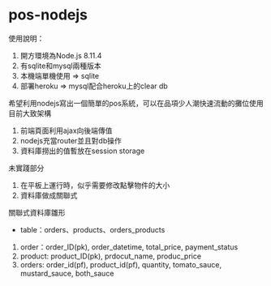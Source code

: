 # pos-nodejs
使用說明：
1. 開方環境為Node.js 8.11.4
2. 有sqlite和mysql兩種版本
3. 本機端單機使用 => sqlite
4. 部署heroku => mysql配合heroku上的clear db

希望利用nodejs寫出一個簡單的pos系統，可以在品項少人潮快速流動的攤位使用
目前大致架構
1. 前端頁面利用ajax向後端傳值
2. nodejs充當router並且對db操作
3. 資料庫撈出的值暫放在session storage

未實踐部分
1. 在平板上運行時，似乎需要修改點擊物件的大小
2. 資料庫做成關聯式

關聯式資料庫雛形
- table：orders、products、orders_products
1. order：order_ID(pk), order_datetime, total_price, payment_status
2. product: product_ID(pk), prdocut_name, produc_price
3. orders: order_id(pf), product_id(pf), quantity, tomato_sauce, mustard_sauce, both_sauce

